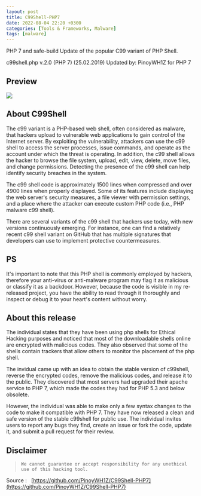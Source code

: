 ```yaml
---
layout: post
title: C99Shell-PHP7
date: 2022-08-04 22:20 +0300
categories: [Tools & Frameworks, Malware]
tags: [malware]
---
```






PHP 7 and safe-build Update of the popular C99 variant of PHP Shell.

c99shell.php v.2.0 (PHP 7) (25.02.2019) Updated by: PinoyWH1Z for PHP 7

Preview
--

![](../../assets/img/malware/c99shell.png)

About C99Shell
--

The c99 variant is a PHP-based web shell, often considered as malware, that hackers upload to vulnerable web applications to gain control of the Internet server. By exploiting the vulnerability, attackers can use the c99 shell to access the server processes, issue commands, and operate as the account under which the threat is operating. In addition, the c99 shell allows the hacker to browse the file system, upload, edit, view, delete, move files, and change permissions. Detecting the presence of the c99 shell can help identify security breaches in the system.

The c99 shell code is approximately 1500 lines when compressed and over 4900 lines when properly displayed. Some of its features include displaying the web server's security measures, a file viewer with permission settings, and a place where the attacker can execute custom PHP code (i.e., PHP malware c99 shell).

There are several variants of the c99 shell that hackers use today, with new versions continuously emerging. For instance, one can find a relatively recent c99 shell variant on GitHub that has multiple signatures that developers can use to implement protective countermeasures.

PS
--

It's important to note that this PHP shell is commonly employed by hackers, therefore your anti-virus or anti-malware program may flag it as malicious or classify it as a backdoor. However, because the code is visible in my re-released project, you have the ability to read through it thoroughly and inspect or debug it to your heart's content without worry.

About this release
--

The individual states that they have been using php shells for Ethical Hacking purposes and noticed that most of the downloadable shells online are encrypted with malicious codes. They also observed that some of the shells contain trackers that allow others to monitor the placement of the php shell.

The invidual came up with an idea to obtain the stable version of c99shell, reverse the encrypted codes, remove the malicious codes, and release it to the public. They discovered that most servers had upgraded their apache service to PHP 7, which made the codes they had for PHP 5.3 and below obsolete.

However, the individual was able to make only a few syntax changes to the code to make it compatible with PHP 7. They have now released a clean and safe version of the stable c99shell for public use. The individual invites users to report any bugs they find, create an issue or fork the code, update it, and submit a pull request for their review.

Disclaimer
--

> `We cannot guarantee or accept responsibility for any unethical use of this hacking tool.`

  

Source :   [https://github.com/PinoyWH1Z/C99Shell-PHP7](https://github.com/PinoyWH1Z/C99Shell-PHP7)
